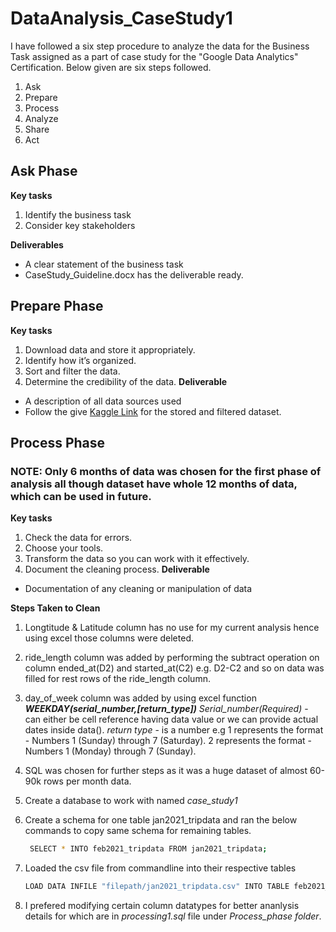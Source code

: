 # DataAnalysis_CaseStudy1
I have followed a six step procedure to analyze the data for the Business Task assigned as a part of case study for the "Google Data Analytics" Certification.
Below given are six steps followed.
1. Ask
2. Prepare
3. Process
4. Analyze
5. Share
6. Act

## Ask Phase

**Key tasks**
1. Identify the business task
2. Consider key stakeholders

**Deliverables**
* A clear statement of the business task
* CaseStudy_Guideline.docx has the deliverable ready.

## Prepare Phase
**Key tasks**
1. Download data and store it appropriately.
2. Identify how it’s organized.
3. Sort and filter the data.
4. Determine the credibility of the data.
**Deliverable**
* A description of all data sources used
* Follow the give [Kaggle Link](https://www.kaggle.com/riayadav19/casestudy1-cyclisticdataset) for the stored and filtered dataset.


## Process Phase
### NOTE: Only 6 months of data was chosen for the first phase of analysis all though dataset have whole 12 months of data, which can be used in future.
**Key tasks**
1. Check the data for errors.
2. Choose your tools.
3. Transform the data so you can work with it effectively.
4. Document the cleaning process.
**Deliverable**
* Documentation of any cleaning or manipulation of data

**Steps Taken to Clean**
1. Longtitude & Latitude column has no use for my current analysis hence using excel those columns were deleted.
2. ride_length column was added by performing the subtract operation on column ended_at(D2) and started_at(C2) e.g. D2-C2 and so on data was filled for rest rows of the ride_length column.
3. day_of_week column was added by using excel function **_WEEKDAY(serial_number,[return_type])_** 
        _Serial_number(Required)_ - can either be cell reference having data value or we can provide actual dates inside data().
        _return type_ - is a number 
                        e.g 1 represents the format - Numbers 1 (Sunday) through 7 (Saturday).
                            2 represents the format - Numbers 1 (Monday) through 7 (Sunday).
4. SQL was chosen for further steps as it was a huge dataset of almost 60-90k rows per month data.
  1. Create a database to work with named *case_study1*
  2. Create a schema for one table jan2021_tripdata and ran the below commands to copy same schema for remaining tables.
     ```bash
      SELECT * INTO feb2021_tripdata FROM jan2021_tripdata;
     ```
        
  3. Loaded the csv file from commandline into their respective tables
        ```bash
        LOAD DATA INFILE "filepath/jan2021_tripdata.csv" INTO TABLE feb2021_tripdata FIELDS TERMINATED BY ',' IGNORE 1 ROWS;
        ```
  
  4. I prefered modifying certain column datatypes for better ananlysis details for which are in *_processing1.sql_* file under *_Process_phase folder_*.
  





